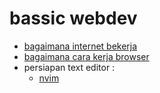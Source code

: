 # bassic webdev
- [bagaimana internet bekerja](/blog/bagaimana-internet-bekerja)
- [bagaimana cara kerja browser](./bagaimana-cara-kerja-browser)
- persiapan text editor :
  - [nvim](./nvim)
